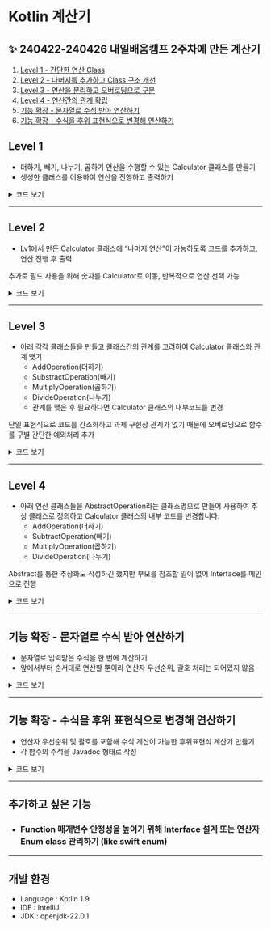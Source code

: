 # Kotlin 계산기

## ✨ 240422-240426 내일배움캠프 2주차에 만든 계산기

1. [Level 1 - 간단한 연산 Class](#level-1)
2. [Level 2 - 나머지를 추가하고 Class 구조 개선](#level-2)
3. [Level 3 - 연산을 분리하고 오버로딩으로 구분](#level-3)
4. [Level 4 - 연산간의 관계 확립](#level-4)
5. [기능 확장 - 문자열로 수식 받아 연산하기](#기능-확장---문자열로-수식-받아-연산하기)
6. [기능 확장 - 수식을 후위 표현식으로 변경해 연산하기](#기능-확장---수식을-후위-표현식으로-변경해-연산하기)

## Level 1

- 더하기, 빼기, 나누기, 곱하기 연산을 수행할 수 있는 Calculator 클래스를 만들기
- 생성한 클래스를 이용하여 연산을 진행하고 출력하기

<details><summary>코드 보기</summary>

[Level1.kt](src/Level1.kt)
```kotlin
class Calculator {
    fun add(a: Int, b: Int): Int {
        return a + b
    }

    /* fun subtract(a: Int, b: Int): Int ... */
}
```
</details>

---

## Level 2



- Lv1에서 만든 Calculator 클래스에 “나머지 연산”이 가능하도록 코드를 추가하고, 연산 진행 후 출력

추가로 필드 사용을 위해 숫자를 Calculator로 이동, 반복적으로 연산 선택 가능 

<details><summary>코드 보기</summary>

[Level2.kt](src/Level2.kt)
```kotlin
// 연산 기능 구현부
class Calculator {
  var num1: Int
  var num2: Int

  init {
    println("계산기에 저장할 첫번째 숫자 입력")
    num1 = readln().toInt()
    println("계산기에 저장할 두번째 숫자 입력")
    num2 = readln().toInt()
  }

  fun showAddResult() { println("$num1 + $num2 = ${num1 + num2}") }

  /* fun showSubtractResult() { ... } */

  fun operate(operator: String) {
    when (operator) {
      "+" -> showAddResult()
      /* ... */
    }
  }
}
```
```kotlin
// 출력부 (fun main)
val calculator = Level2.Calculator()
var operator = ""

while (operator != "Q") {
  println("(+, -, *, /, %) 끝내려면 Q 입력")
  operator = readln()

  calculator.operate(operator)
}
```
</details>

---

## Level 3

- 아래 각각 클래스들을 만들고 클래스간의 관계를 고려하여 Calculator 클래스와 관계 맺기
  - AddOperation(더하기)
  - SubstractOperation(빼기)
  - MultiplyOperation(곱하기)
  - DivideOperation(나누기)
  - 관계를 맺은 후 필요하다면 Calculator 클래스의 내부코드를 변경

단일 표현식으로 코드를 간소화하고 과제 구현상 관계가 없기 때문에 오버로딩으로 함수를 구별
간단한 예외처리 추가

<details><summary>코드 보기</summary>

[Level3.kt](src/Level3.kt)
```kotlin
// 구현부
class Calculator {
  class AddOperation {
    fun operate(num1: Double, num2: Double): Double = num1 + num2
  }
  
  /* class SubtractOperation { ... } */

  fun operation(operation: AddOperation): Double = round(operation.operate(num1, num2) * 100.0) / 100.0

  /* fun operation(operation: SubtractOperation): Double = ... */
}
```

```kotlin
// 출력부
try {
  val operationResult = when (operator) {
    "+" -> calculator.operation(Level3.Calculator.AddOperation())
    /* "-" -> { calculator.operation( ... ) } */
    else -> throw IllegalArgumentException("Unknown operator: $operator")
  }

  println("${calculator.num1} $operator ${calculator.num2} 결과는 $operationResult 입니다")
} catch (e: Throwable) { println("에러 발생!! ${e.message}") }
```

```kotlin
throw IllegalArgumentException("Division by zero")
throw IllegalArgumentException("Modulo by zero")
```
</details>

---

## Level 4

- 아래 연산 클래스들을 AbstractOperation라는 클래스명으로 만들어 사용하여 추상 클래스로 정의하고 Calculator 클래스의 내부 코드를 변경합니다.
  - AddOperation(더하기)
  - SubtractOperation(빼기)
  - MultiplyOperation(곱하기)
  - DivideOperation(나누기)

Abstract를 통한 추상화도 작성하긴 했지만 부모를 참조할 일이 없어 Interface를 메인으로 진행

<details><summary>코드 보기</summary>

[Level4.kt](src/Level4.kt)
```kotlin
class Calculator {
  interface Operation { fun operate(num1: Double, num2: Double): Double }
  
  class AddOperation: Operation { override fun operate(num1: Double, num2: Double): Double = num1 + num2 }
  /* class SubtractOperation: Operation { ... } */
  
  fun operation(operation: Operation): Double = round(operation.operate(num1, num2) * 100.0) / 100.0
}
```
</details>

---

## 기능 확장 - 문자열로 수식 받아 연산하기

- 문자열로 입력받은 수식을 한 번에 계산하기
- 앞에서부터 순서대로 연산할 뿐이라 연산자 우선순위, 괄호 처리는 되어있지 않음

<details><summary>코드 보기</summary>

[Level4Expansion.kt](src/Level4Expansion.kt)
```kotlin
fun operateWithPrint(input: String) {
  var result = 0.0

  Regex("""\d+|\S""").findAll(input).toList().map { it.value }.let { matchResults ->
    // Guard clause
    if (matchResults.count() < 3) { throw Exception("수가 적어 연산이 불가능합니다.") }
    if (!matchResults.last().single().isDigit()) { throw Exception("수식이 완성되지 않았습니다.") }

    result = matchResults.first().toDouble()

    matchResults.forEachIndexed { index, value ->
      // 피연산자는 패스
      if (index % 2 == 0) { return@forEachIndexed }

      val firstNum = result
      val secondNum = matchResults[index + 1].toDouble()
      result = when (value) {
        "+" -> firstNum + secondNum
        /* "-" -> { ... } */
        else -> throw Exception("${value}는 틀린 연산자입니다.")
      }
    }
  }

  println("$input 계산 결과는 $result 입니다.")
}
```
</details>

---

## 기능 확장 - 수식을 후위 표현식으로 변경해 연산하기

- 연산자 우선순위 및 괄호를 포함해 수식 계산이 가능한 후위표현식 계산기 만들기
- 각 함수의 주석을 Javadoc 형태로 작성

<details><summary>코드 보기</summary>

[Level4PostFix.kt](src/Level4PostFix.kt)
```kotlin
/**
 * 중위 표현식이 담긴 List<String> 을 후위 표현식으로 바꾼 List<String> 으로 반환하는 계산용 함수
 * 자료구조 참고: https://chanos.tistory.com/entry/%EC%9E%90%EB%A3%8C%EA%B5%AC%EC%A1%B0-%EC%8A%A4%ED%83%9D-%EC%98%88%EC%A0%9C-%EC%A4%91%EC%9C%84-%ED%91%9C%EA%B8%B0infix%EB%A5%BC-%ED%9B%84%EC%9C%84-%ED%91%9C%EA%B8%B0postfix%EB%A1%9C-%EB%B3%80%ED%99%98%ED%95%98%EA%B8%B0
 *
 * @return 중위 표기식을 후위 표기식으로 바꾼 List
 */
private fun List<String>.toPostFixList(): List<String> {
    // 후위 연산 저장중인 List, 최종적으로 반환됨
    val tempPostFixList = mutableListOf<String>()
    // 우선 순위에 맞춰서 관리중인 Stack
    val operatorList = mutableListOf<String>()

    if (this.count() < 3) throw IllegalArgumentException("연산 식이 부족합니다")

    // 숫자와 연산자를 적절하게 tempPostFixList, operatorList 에 저장함
    this.forEach { value ->
        when (value) {
            // 우선순위 높은 연산자는 그냥 바로 추가
            "*", "/", "%", "(" -> operatorList.add(value)
            // 우선순위가 떨어지는 연산자는
            // 1. 연산자 리스트가 비어있으면 바로 추가
            // 2. 연산자 리스트가 차있으면 처음 만나는 고우선순위 연산자를 후위 표기 리스트로 빼고 그 자리를 채움
            "+", "-" -> {
                if (operatorList.isEmpty()) operatorList.add(value)
                else {
                    if (operatorList.last().let { it == "*" || it == "/" || it == "%" }) {
                        tempPostFixList.add(operatorList.removeLast())
                    }
                    operatorList.add(value)
                }
            }
            // 괄호가 닫히면 열린 괄호를 찾을 때 까지의 연산자를 다 후위 표기 리스트로 넣어버림
            ")" -> {
                while (operatorList.last() != "(") {
                    tempPostFixList.add(operatorList.removeLast())
                }
                // 처리하고 남은 "(" 도 제거함
                operatorList.removeLast()
            }
            else -> tempPostFixList.add(value)
        }
    }
  
    // operatorList에 남아있던 마지막 연산자들을 추가해줌
    while (operatorList.isNotEmpty()) { tempPostFixList.add(operatorList.removeLast()) }

    return tempPostFixList
}
```
```kotlin
/**
 * 후위 표현식을 계산합니다.
 *
 * @param postFixList: 후위 표현식으로 숫자, 연산자를 저장한 리스트
 * @return 후위 표현식을 계산 완료한 값
 */
private fun calculateWithPostFix(postFixList: List<String>): Double {
    val tempPostFixList = postFixList.toMutableList()
    val stackLikeForCalculate = mutableListOf<Double>()

    tempPostFixList.forEach {
        when (it) {
            "+", "-", "*", "/", "%" -> {
                val num1 = stackLikeForCalculate.removeLast()
                val num2 = stackLikeForCalculate.removeLast()

                stackLikeForCalculate.add(
                    when (it) {
                        "+" -> num1 + num2
                        /* "-" -> { ... } */
                        else -> throw Exception("연산자 처리 에러")
                    }
                )
            }
            else -> stackLikeForCalculate.add(it.toDouble())
        }
    }

    return stackLikeForCalculate.removeLast()
}
```
</details>

---

## 추가하고 싶은 기능

- <h3>Function 매개변수 안정성을 높이기 위해 Interface 설계 또는 연산자 Enum class 관리하기 (like swift enum)

---

## 개발 환경

- Language : Kotlin 1.9
- IDE : IntelliJ
- JDK : openjdk-22.0.1
